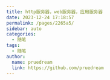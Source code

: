 ```yaml
---
title: http服务器，web服务器，应用服务器
date: 2023-12-24 17:18:57
permalink: /pages/2265a5/
sidebar: auto
categories:
  - 随笔
tags:
  - 随笔
author: 
  name: pruedream
  link: https://github.com/pruedream
---
```

